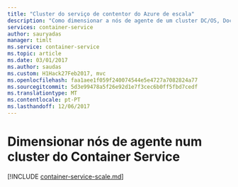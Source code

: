 ```yaml
---
title: "Cluster do serviço de contentor do Azure de escala"
description: "Como dimensionar a nós de agente de um cluster DC/OS, Docker Swarm ou Kubernetes no serviço de contentor Azure utilizando a CLI do Azure ou o portal do Azure."
services: container-service
author: sauryadas
manager: timlt
ms.service: container-service
ms.topic: article
ms.date: 03/01/2017
ms.author: saudas
ms.custom: H1Hack27Feb2017, mvc
ms.openlocfilehash: faa1aee1f059f240074544e5e4727a7082824a77
ms.sourcegitcommit: 5d3e99478a5f26e92d1e7f3cec6b0ff5fbd7cedf
ms.translationtype: MT
ms.contentlocale: pt-PT
ms.lasthandoff: 12/06/2017
---
```

# <a name="scale-agent-nodes-in-a-container-service-cluster"></a>Dimensionar nós de agente num cluster do Container Service

[!INCLUDE [container-service-scale.md](../../../includes/container-service-scale.md)]